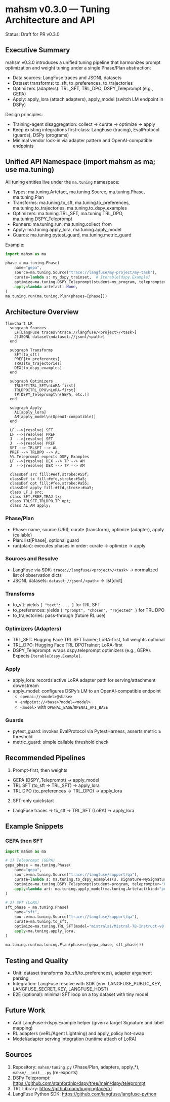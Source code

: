 # mahsm v0.3.0 — Tuning Architecture and API

Status: Draft for PR v0.3.0

## Executive Summary

mahsm v0.3.0 introduces a unified tuning pipeline that harmonizes prompt optimization and weight tuning under a single Phase/Plan abstraction:

- Data sources: LangFuse traces and JSONL datasets
- Dataset transforms: to_sft, to_preferences, to_trajectories
- Optimizers (adapters): TRL_SFT, TRL_DPO, DSPY_Teleprompt (e.g., GEPA)
- Apply: apply_lora (attach adapters), apply_model (switch LM endpoint in DSPy)

Design principles:
- Training-agent disaggregation: collect → curate → optimize → apply
- Keep existing integrations first-class: LangFuse (tracing), EvalProtocol (guards), DSPy (programs)
- Minimal vendor lock-in via adapter pattern and OpenAI-compatible endpoints

## Unified API Namespace (import mahsm as ma; use ma.tuning)

All tuning entities live under the `ma.tuning` namespace:

- Types: ma.tuning.Artefact, ma.tuning.Source, ma.tuning.Phase, ma.tuning.Plan
- Transforms: ma.tuning.to_sft, ma.tuning.to_preferences, ma.tuning.to_trajectories, ma.tuning.to_dspy_examples
- Optimizers: ma.tuning.TRL_SFT, ma.tuning.TRL_DPO, ma.tuning.DSPY_Teleprompt
- Runners: ma.tuning.run, ma.tuning.collect_from
- Apply: ma.tuning.apply_lora, ma.tuning.apply_model
- Guards: ma.tuning.pytest_guard, ma.tuning.metric_guard

Example:
```python
import mahsm as ma

phase = ma.tuning.Phase(
    name="gepa",
    source=ma.tuning.Source("trace://langfuse/my-project/my-task"),
    curate=lambda s: my_dspy_trainset,  # Iterable[dspy.Example]
    optimize=ma.tuning.DSPY_Teleprompt(student=my_program, teleprompter="GEPA"),
    apply=lambda artefact: None,
)
ma.tuning.run(ma.tuning.Plan(phases=[phase]))
```

## Architecture Overview

```mermaid
flowchart LR
  subgraph Sources
    LF[LangFuse traces\ntrace://langfuse/<project>/<task>]
    J[JSONL dataset\ndataset://jsonl/<path>]
  end

  subgraph Transforms
    SFT[to_sft]
    PREF[to_preferences]
    TRAJ[to_trajectories]
    DEX[to_dspy_examples]
  end

  subgraph Optimizers
    TRLSFT[TRL_SFT\nLoRA-first]
    TRLDPO[TRL_DPO\nLoRA-first]
    TP[DSPY_Teleprompt\n(GEPA, etc.)]
  end

  subgraph Apply
    AL[apply_lora]
    AM[apply_model\n(OpenAI-compatible)]
  end

  LF -->|resolve| SFT
  LF -->|resolve| PREF
  J  -->|resolve| SFT
  J  -->|resolve| PREF
  SFT --> TRLSFT --> AL
  PREF --> TRLDPO --> AL
  %% Teleprompt expects DSPy Examples
  LF -->|resolve| DEX --> TP --> AM
  J  -->|resolve| DEX --> TP --> AM

  classDef src fill:#eef,stroke:#55f;
  classDef tx fill:#efe,stroke:#5a5;
  classDef opt fill:#fee,stroke:#a55;
  classDef apply fill:#ffd,stroke:#aa5;
  class LF,J src;
  class SFT,PREF,TRAJ tx;
  class TRLSFT,TRLDPO,TP opt;
  class AL,AM apply;
```

### Phase/Plan

- Phase: name, source (URI), curate (transform), optimize (adapter), apply (callable)
- Plan: list[Phase], optional guard
- run(plan): executes phases in order: curate → optimize → apply

### Sources and Resolve

- LangFuse via SDK: `trace://langfuse/<project>/<task>` → normalized list of observation dicts
- JSONL datasets: `dataset://jsonl/<path>` → list[dict]

### Transforms

- to_sft: yields `{ "text": ... }` for TRL SFT
- to_preferences: yields `{ "prompt", "chosen", "rejected" }` for TRL DPO
- to_trajectories: pass-through (future RL use)

### Optimizers (Adapters)

- TRL_SFT: Hugging Face TRL SFTTrainer; LoRA-first, full weights optional
- TRL_DPO: Hugging Face TRL DPOTrainer; LoRA-first
- DSPY_Teleprompt: wraps dspy.teleprompt optimizers (e.g., GEPA). Expects `Iterable[dspy.Example]`.

### Apply

- apply_lora: records active LoRA adapter path for serving/attachment downstream
- apply_model: configures DSPy’s LM to an OpenAI-compatible endpoint
  - `openai://<model>@<base>`
  - `endpoint://<base>?model=<model>`
  - `<model>` with `OPENAI_BASE`/`OPENAI_API_BASE`

### Guards

- pytest_guard: invokes EvalProtocol via PytestHarness, asserts metric ≥ threshold
- metric_guard: simple callable threshold check

## Recommended Pipelines

1) Prompt-first, then weights
- GEPA (DSPY_Teleprompt) → apply_model
- TRL SFT (to_sft → TRL_SFT) → apply_lora
- TRL DPO (to_preferences → TRL_DPO) → apply_lora

2) SFT-only quickstart
- LangFuse traces → to_sft → TRL_SFT (LoRA) → apply_lora

## Example Snippets

### GEPA then SFT
```python
import mahsm as ma

# 1) Teleprompt (GEPA)
gepa_phase = ma.tuning.Phase(
    name="gepa",
    source=ma.tuning.Source("trace://langfuse/support/qa"),
    curate=lambda s: ma.tuning.to_dspy_examples(s, signature=MySignature, input_fields=["question"], output_field="answer"),
    optimize=ma.tuning.DSPY_Teleprompt(student=program, teleprompter="GEPA"),
    apply=lambda art: ma.tuning.apply_model(ma.tuning.Artefact(kind="policy", uri="openai://gpt-4o-mini@https://proxy/v1")),
)

# 2) SFT (LoRA)
sft_phase = ma.tuning.Phase(
    name="sft",
    source=ma.tuning.Source("trace://langfuse/support/qa"),
    curate=ma.tuning.to_sft,
    optimize=ma.tuning.TRL_SFT(model="mistralai/Mistral-7B-Instruct-v0.3", lora=True),
    apply=ma.tuning.apply_lora,
)

ma.tuning.run(ma.tuning.Plan(phases=[gepa_phase, sft_phase]))
```

## Testing and Quality

- Unit: dataset transforms (to_sft/to_preferences), adapter argument parsing
- Integration: LangFuse resolve with SDK (env: LANGFUSE_PUBLIC_KEY, LANGFUSE_SECRET_KEY, LANGFUSE_HOST)
- E2E (optional): minimal SFT loop on a toy dataset with tiny model

## Future Work

- Add LangFuse→dspy.Example helper (given a target Signature and label mapping)
- RL adapters (veRL/Agent Lightning) and apply_policy hot-swap
- Model/adapter serving integration (runtime attach of LoRA)

## Sources

1. Repository: `mahsm/tuning.py` (Phase/Plan, adapters, apply_*), `mahsm/__init__.py` (re-exports)
2. DSPy Teleprompt: https://github.com/stanfordnlp/dspy/tree/main/dspy/teleprompt
3. TRL Library: https://github.com/huggingface/trl
4. LangFuse Python SDK: https://github.com/langfuse/langfuse-python
